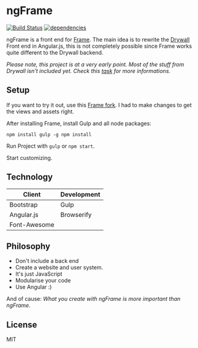 # ngFrame

[![Build Status](https://travis-ci.org/silom/ngframe.svg?branch=master)](https://travis-ci.org/silom/ngframe)
[![dependencies](https://david-dm.org/silom/ngframe.png)](https://david-dm.org/silom/ngframe)

ngFrame is a front end for [Frame](git@github.com:jedireza/frame.git). The main idea is to rewrite the [Drywall](https://github.com/jedireza/drywall) Front end in Angular.js, this is not completely possible since Frame works quite different to the Drywall backend.

*Please note, this project is at a very early point. Most of the stuff from Drywall isn't included yet. Check this [task](https://github.com/Silom/ngFrame/issues/2) for more informations.*

## Setup

If you want to try it out, use this [Frame fork](https://github.com/Silom/frame).
I had to make changes to get the views and assets right.

After installing Frame, install Gulp and all node packages:

``
npm install gulp -g
npm install
``

Run Project with ``gulp`` or ``npm start``.

Start customizing.

## Technology

|     Client     | Development |
| -------------- | ----------- |
| Bootstrap      | Gulp        |
| Angular.js     | Browserify  |
| Font-Awesome   |             |

## Philosophy

* Don't include a back end
* Create a website and user system.
* It's just JavaScript
* Modularise your code
* Use Angular :)

And of cause: *What you create with ngFrame is more important than ngFrame.*

## License

MIT
